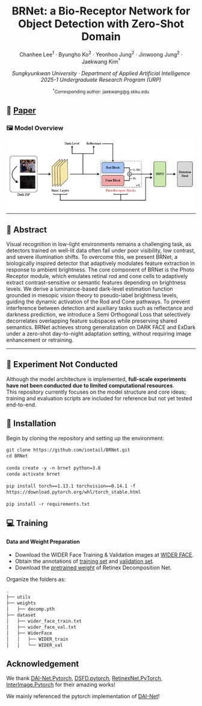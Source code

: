 <p align="center">
  <h1 align="center">BRNet: a Bio-Receptor Network for Object Detection with Zero-Shot Domain</h1>
  <p align="center">
    <a>Chanhee Lee<sup>1</sup></a>
    ·
    <a>Byungho Ko<sup>2</sup></a>
    ·
    <a>Yeonhoo Jung<sup>2</sup></a>
    ·
    <a>Jinwoong Jung<sup>2</sup></a>
    ·
    <a>Jaekwang Kim<sup>†</sup></a>
  </p>
  <p align="center">
    <i>Sungkyunkwan University · Department of Applied Artificial Intelligence</i><br>
    <i>2025-1 Undergraduate Research Program (URP)</i>
  </p>
  <p align="center">
    <small><sup>†</sup>Corresponding author: jaekwang@g.skku.edu</small>
  </p>
</p>


## 📄 [Paper](https://drive.google.com/file/d/1n-AqtfGnrqwQV2c3ZeY5GV9oG4chOsHr/view?usp=drive_link)

### 🖼️ Model Overview
![overview](./assets/BRNet.png)

---

## 📝 Abstract

Visual recognition in low-light environments remains a challenging task, as detectors trained on well-lit data often fail under poor visibility, low contrast, and severe illumination shifts. To overcome this, we present BRNet, a biologically inspired detector that adaptively modulates feature extraction in response to ambient brightness. The core component of BRNet is the Photo Receptor module, which emulates retinal rod and cone cells to adaptively extract contrast-sensitive or semantic features depending on brightness levels. We derive a luminance-based dark-level estimation function grounded in mesopic vision theory to pseudo-label brightness levels, guiding the dynamic activation of the Rod and Cone pathways. To prevent interference between detection and auxiliary tasks such as reflectance and darkness prediction, we introduce a Semi Orthogonal Loss that selectively decorrelates overlapping feature subspaces while preserving shared semantics. BRNet achieves strong generalization on DARK FACE and ExDark under a zero-shot day-to-night adaptation setting, without requiring image enhancement or retraining.


---

## 🚧 Experiment Not Conducted  
Although the model architecture is implemented, **full-scale experiments have not been conducted due to limited computational resources**.  
This repository currently focuses on the model structure and core ideas; training and evaluation scripts are included for reference but not yet tested end-to-end.



## :wrench: Installation

Begin by cloning the repository and setting up the environment:

```
git clone https://github.com/iontail/BRNet.git
cd BRNet

conda create -y -n brnet python=3.8
conda activate brnet

pip install torch==1.13.1 torchvision==0.14.1 -f https://download.pytorch.org/whl/torch_stable.html

pip install -r requirements.txt
```


## :computer: Training

#### Data and Weight Preparation

- Download the WIDER Face Training & Validation images at [WIDER FACE](http://shuoyang1213.me/WIDERFACE/).
- Obtain the annotations of [training set](https://github.com/daooshee/HLA-Face-Code/blob/main/train_code/dataset/wider_face_train.txt) and [validation set](https://github.com/daooshee/HLA-Face-Code/blob/main/train_code/dataset/wider_face_val.txt).
- Download the [pretrained weight](https://drive.google.com/file/d/1MaRK-VZmjBvkm79E1G77vFccb_9GWrfG/view?usp=drive_link) of Retinex Decomposition Net.


Organize the folders as:

```
.
├── utils
├── weights
│   ├── decomp.pth
├── dataset
│   ├── wider_face_train.txt
│   ├── wider_face_val.txt
│   ├── WiderFace
│   │   ├── WIDER_train
│   │   └── WIDER_val
```


## Acknowledgement

We thank [DAI-Net.Pytorch](https://github.com/ZPDu/DAI-Net.git), [DSFD.pytorch](https://github.com/yxlijun/DSFD.pytorch), [RetinexNet.PyTorch](https://github.com/aasharma90/RetinexNet_PyTorch), [InterImage.Pytorch](https://github.com/OpenGVLab/InternImage/tree/master/detection/ops_dcnv3) for their amazing works!

We mainly referenced the pytorch implementation of [DAI-Net](https://github.com/ZPDu/DAI-Net.git)! 

